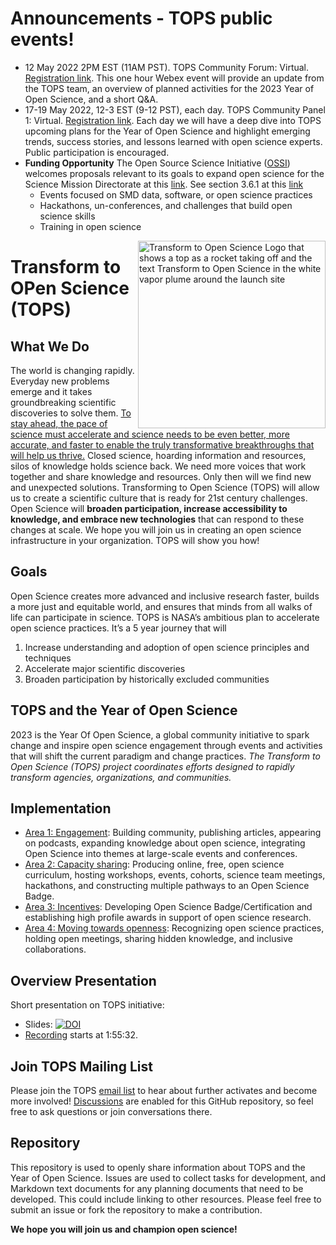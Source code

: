 # Announcements - TOPS public events!
- 12 May 2022 2PM EST (11AM PST). TOPS Community Forum: Virtual. [Registration link](https://go.nasa.gov/36aVsmH). This one hour Webex event will provide an update from the TOPS team, an overview of planned activities for the 2023 Year of Open Science, and a short Q&A.
- 17-19 May 2022, 12-3 EST (9-12 PST), each day. TOPS Community Panel 1: Virtual. [Registration link](https://forms.gle/sgLgwM1nxGzqJbuA6). Each day we will have a deep dive into TOPS upcoming plans for the Year of Open Science and highlight emerging trends, success stories, and lessons learned with open science experts. Public participation is encouraged.
- **Funding Opportunity** The Open Source Science Initiative ([OSSI](https://science.nasa.gov/open-science-overview)) welcomes proposals relevant to its goals to expand open science for the Science Mission Directorate at this [link](https://nspires.nasaprs.com/external/solicitations/summary.do?solId=%7bC669B5EF-ACBB-A0E4-B57D-06F31DEABDB5%7d&path=&method=init). See section 3.6.1 at this [link](https://nspires.nasaprs.com/external/viewrepositorydocument?cmdocumentid=860804&solicitationId={C669B5EF-ACBB-A0E4-B57D-06F31DEABDB5}&viewSolicitationDocument=1)
     - Events focused on SMD data, software, or open science practices
     - Hackathons, un-conferences, and challenges that build open science skills
     - Training in open science


<img align="right" src="https://github.com/nasa/Transform-to-Open-Science/blob/main/assets/logos/Tops_logo%404x.png" width="300" alt="Transform to Open Science Logo that shows a top as a rocket taking off and the text Transform to Open Science in the white vapor plume around the launch site">

# Transform to OPen Science (TOPS)

## What We Do

The world is changing rapidly. Everyday new problems emerge and it takes groundbreaking scientific discoveries to solve them. [To stay ahead, the pace of science must accelerate and science needs to be even better, more accurate, and faster to enable the truly transformative breakthroughs that will help us thrive.](./motivation_and_plans.md) Closed science, hoarding information and resources, silos of knowledge holds science back. We need more voices that work together and share knowledge and resources. Only then will we find new and unexpected solutions. Transforming to Open Science (TOPS) will allow us to create a scientific culture that is ready for 21st century challenges. Open Science will **broaden participation, increase accessibility to knowledge, and embrace new technologies** that can respond to these changes at scale. We hope you will join us in creating an open science infrastructure in your organization. TOPS will show you how! 

## Goals

Open Science creates more advanced and inclusive research faster, builds a more just and equitable world, and ensures that minds from all walks of life can participate in science. TOPS is NASA’s ambitious plan to accelerate open science practices. It’s a 5 year journey that will  
1. Increase understanding and adoption of open science principles and techniques 
2. Accelerate major scientific discoveries 
3. Broaden participation by historically excluded communities 

## TOPS and the Year of Open Science

2023 is the Year Of Open Science, a global community initiative to spark change and inspire open science engagement through events and activities that will shift the current paradigm and change practices. *The Transform to Open Science (TOPS) project coordinates efforts designed to rapidly transform agencies, organizations, and communities.*

## Implementation
- [Area 1: Engagement](./docs/Area1_Engagement/readme.md): Building community, publishing articles, appearing on podcasts, expanding knowledge about open science, integrating Open Science into themes at large-scale events and conferences.
- [Area 2: Capacity sharing](./docs/Area2_Capacity_Sharing/readme.md): Producing online, free, open science curriculum, hosting workshops, events, cohorts, science team meetings, hackathons, and constructing multiple pathways to an Open Science Badge.
- [Area 3: Incentives](./docs/Area3_Incentives/readme.md): Developing Open Science Badge/Certification and establishing high profile awards in support of open science research.
- [Area 4: Moving towards openness](./docs/Area4_Moving_To_Openness/readme.md): Recognizing open science practices, holding open meetings, sharing hidden knowledge, and inclusive collaborations.
 
## Overview Presentation
Short presentation on TOPS initiative: 
- Slides: [![DOI](https://zenodo.org/badge/DOI/10.5281/zenodo.5621674.svg)](https://doi.org/10.5281/zenodo.5621674)
- [Recording](https://www.youtube.com/watch?v=wtKHHe3m778&t=6977s&ab_channel=ScienceAtNASA) starts at 1:55:32.

## Join TOPS Mailing List
Please join the TOPS [email list](https://docs.google.com/forms/d/e/1FAIpQLSeb_6PdbaPYFcVwXWgMJ053Q_pF2rW2YOu51Qmrh5nWaRYc7Q/viewform) to hear about further activates and become more involved! [Discussions](https://github.com/nasa/Transform-to-Open-Science/discussions) are enabled for this GitHub repository, so feel free to ask questions or join conversations there.

 
## Repository

This repository is used to openly share information about TOPS and the Year of Open Science. 
Issues are used to collect tasks for development, and Markdown text documents for any planning documents that need to be developed.  This could include linking to other resources. Please feel free to submit an issue or fork the repository to make a contribution. 


**We hope you will join us and champion open science!**
